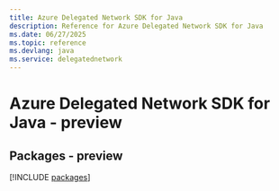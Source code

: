 ```yaml
---
title: Azure Delegated Network SDK for Java
description: Reference for Azure Delegated Network SDK for Java
ms.date: 06/27/2025
ms.topic: reference
ms.devlang: java
ms.service: delegatednetwork
---
```

# Azure Delegated Network SDK for Java - preview
## Packages - preview
[!INCLUDE [packages](delegated-network-index.md)]